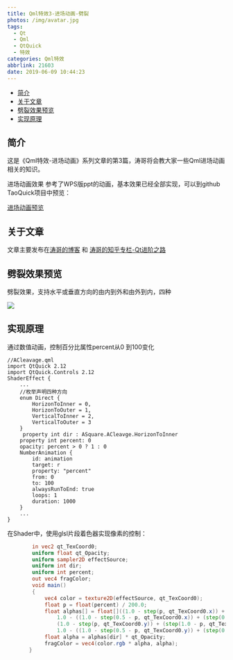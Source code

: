 ```yaml
---
title: Qml特效3-进场动画-劈裂
photos: /img/avatar.jpg
tags:
  - Qt
  - Qml
  - QtQuick
  - 特效
categories: Qml特效
abbrlink: 21603
date: 2019-06-09 10:44:23
---
```


- [简介](#%E7%AE%80%E4%BB%8B)
- [关于文章](#%E5%85%B3%E4%BA%8E%E6%96%87%E7%AB%A0)
- [劈裂效果预览](#%E5%8A%88%E8%A3%82%E6%95%88%E6%9E%9C%E9%A2%84%E8%A7%88)
- [实现原理](#%E5%AE%9E%E7%8E%B0%E5%8E%9F%E7%90%86)

## 简介

这是《Qml特效-进场动画》系列文章的第3篇，涛哥将会教大家一些Qml进场动画相关的知识。

进场动画效果 参考了WPS版ppt的动画，基本效果已经全部实现，可以到github TaoQuick项目中预览：

[进场动画预览](https://github.com/jaredtao/TaoQuick/blob/master/Preview-animation.md)

## 关于文章

文章主要发布在[涛哥的博客](https://jaredtao.github.io) 和 [涛哥的知乎专栏-Qt进阶之路](https://zhuanlan.zhihu.com/TaoQt)

## 劈裂效果预览

劈裂效果，支持水平或垂直方向的由内到外和由外到内，四种

![](/images/Animation/3.gif)

## 实现原理

通过数值动画，控制百分比属性percent从0 到100变化

```
//ACleavage.qml
import QtQuick 2.12
import QtQuick.Controls 2.12
ShaderEffect {
    ...
    //枚举声明四种方向
    enum Direct {
        HorizonToInner = 0,
        HorizonToOuter = 1,
        VerticalToInner = 2,
        VerticalToOuter = 3
    }
     property int dir : ASquare.ACleavge.HorizonToInner
    property int percent: 0
    opacity: percent > 0 ? 1 : 0
    NumberAnimation {
        id: animation
        target: r
        property: "percent"
        from: 0
        to: 100
        alwaysRunToEnd: true
        loops: 1
        duration: 1000
    }
    ...
}
```
在Shader中，使用glsl片段着色器实现像素的控制：

```glsl
        in vec2 qt_TexCoord0;
        uniform float qt_Opacity;
        uniform sampler2D effectSource;
        uniform int dir;
        uniform int percent;
        out vec4 fragColor;
        void main()
        {
            vec4 color = texture2D(effectSource, qt_TexCoord0);
            float p = float(percent) / 200.0;
            float alphas[] = float[]((1.0 - step(p, qt_TexCoord0.x)) + (step(1.0 - p, qt_TexCoord0.x)),
                1.0 - ((1.0 - step(0.5 - p, qt_TexCoord0.x)) + (step(0.5 + p, qt_TexCoord0.x))),
                (1.0 - step(p, qt_TexCoord0.y)) + (step(1.0 - p, qt_TexCoord0.y)),
                1.0 - ((1.0 - step(0.5 - p, qt_TexCoord0.y)) + (step(0.5 + p, qt_TexCoord0.y))));
            float alpha = alphas[dir] * qt_Opacity;
            fragColor = vec4(color.rgb * alpha, alpha);
       }
```


